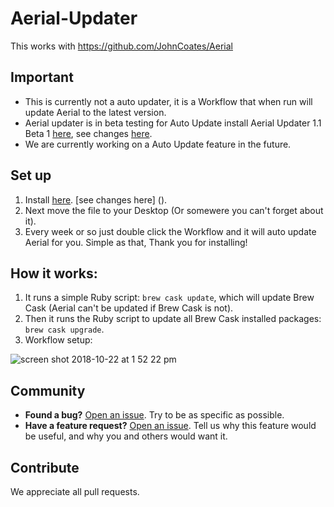 # Aerial-Updater
This works with https://github.com/JohnCoates/Aerial
## Important
* This is  currently not a auto updater, it is a Workflow that when run will update Aerial to the latest version.
* Aerial updater is in beta testing for Auto Update install Aerial Updater 1.1 Beta 1 [here](https://github.com/NightRaider73/Aerial-Updater/releases/download/v1.1beta1/Aerial.Auto.Update.zip), see changes [here](https://github.com/NightRaider73/Aerial-Updater/releases/tag/v1.1beta1).
* We are currently working on a Auto Update feature in the future.
## Set up
1) Install [here](https://github.com/NightRaider73/Aerial-Updater/releases/download/v1.0/Update.Aerial.zip). [see changes here] ().
2) Next move the file to your Desktop (Or somewere you can't forget about it).
3) Every week or so just double click the Workflow and it will auto update Aerial for you.
Simple as that, Thank you for installing!
## How it works:
1) It runs a simple Ruby script: `brew cask update`, which will update Brew Cask (Aerial can't be updated if Brew Cask is not).
2) Then it runs the Ruby script to update all Brew Cask installed packages: `brew cask upgrade`.
3) Workflow setup:

![screen shot 2018-10-22 at 1 52 22 pm](https://user-images.githubusercontent.com/44180668/47318751-be405a80-d601-11e8-8081-2cb6ce7adb5a.png)

## Community
- **Found a bug?** [Open an issue](https://github.com/NightRaider73/Aerial-Updater/issues/new). Try to be as specific as possible.
- **Have a feature request?** [Open an issue](https://github.com/NightRaider73/Aerial-Updater/issues/new). Tell us why this feature would be useful, and why you and others would want it.

## Contribute
We appreciate all pull requests.
